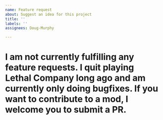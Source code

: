 ```yaml
---
name: Feature request
about: Suggest an idea for this project
title: ''
labels: ''
assignees: Doug-Murphy

---
```


# I am not currently fulfilling any feature requests. I quit playing Lethal Company long ago and am currently only doing bugfixes. If you want to contribute to a mod, I welcome you to submit a PR.
